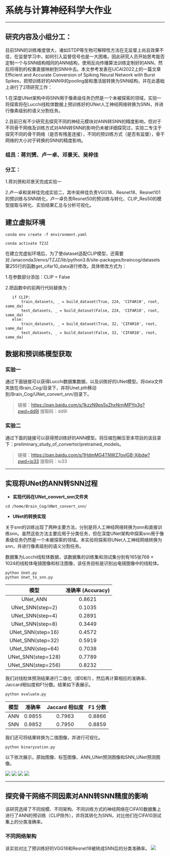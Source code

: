 # 系统与计算神经科学大作业

---
## 研究内容及小组分工：

目前SNN的训练难度很大，诸如STDP等生物可解释性方法在无监督上尚且效果不佳，在监督学习中，如何引入监督信号也是一大困难。因此研究人员开始思考能否定制一个与SNN结构相同的ANN结构，使用反向传播算法训练定制好的ANN，然后将得到的权重直接映射到SNN中去。本文参考发表在IJCAI2022上的一篇文章Efficient and Accurate Conversion of Spiking Neural Network with Burst Spikes，把预训练好的ANN中的pooling层和激活层转换为SNN结构，并在此基础上进行了2项研究工作：

1.在深度UNet架构中将SNN用于像素级任务仍然是一个未被探索的领域，实验一将探索将在Lucchi线粒体数据上预训练好的UNet人工神经网络转换为SNN，并进行像素级别的语义分割任务。

2.目前已有不少研究去探究不同的神经元模块对ANN转SNN的精度影响，但对于不同骨干网络及训练方式对ANN转SNN的影响仍未被详细探究过，实验二专注于探究不同的骨干网络（是否有残差连接），不同的预训练方式（是否有监督），骨干网络的大小对于转换的SNN的精度影响。

### 组员：蒋刘赟、卢一卓、邓景天、吴梓佳

### 分工：

1.蒋刘赟和邓景天完成实验一

2.卢一卓和吴梓佳完成实验二，其中吴梓佳负责VGG18、Resnet18、Resnet101的预训练与SNN转化，卢一卓负责Resnet50的预训练与转化、CLIP_Res50的模型提取与转化、实验结果汇总与分析可视化。




 ## 建立虚拟环境
 ```
conda env create -f environment.yaml

conda activate TZJZ
 ```

在建立完虚拟环境后，为了使dataset适配CLIP模型，还需要对./anaconda3/envs/TZJZ/lib/python3.8/site-packages/braincog/datasets 第255行的函数get_cifar10_data进行修改。具体修改方式为：

1.在参数部分添加：CLIP = False

2.把函数中的前两行代码替换为：
 ```
    if CLIP:
        train_datasets, _ = build_dataset(True, 224, 'CIFAR10', root, same_da)
        test_datasets, _ = build_dataset(False, 224, 'CIFAR10', root, same_da)
    else:
        train_datasets, _ = build_dataset(True, 32, 'CIFAR10', root, same_da)
        test_datasets, _ = build_dataset(False, 32, 'CIFAR10', root, same_da)

 ```
## 数据和预训练模型获取

### 实验一

通过下面链接可以获得Lucchi数据集数据，以及训练好的UNet模型。将data文件夹放在/Brain_Cog/目录下，并将Unet.pth移动到/Brain_Cog/UNet_convert_snn/目录下。
> 链接：https://pan.baidu.com/s/1kzzN9ps5sZhxNrnjMPYp3g?pwd=dd9l 
提取码：dd9l


 ### 实验二
通过下面的链接可以获得预训练好的ANN模型。将压缩包解压至本项目的该目录下：preliminary_study_of_convertor/pretrained_models。
> 链接：https://pan.baidu.com/s/1HdmMG4TNWZ7ovlGB-Xjbdw?pwd=io33 
提取码：io33 
 
---

## 实现将UNet的ANN转SNN过程
+ **实现代码在UNet_convert_snn文件夹**
```
cd /home/Brain_Cog/UNet_convert_snn/
```

+ **UNet的转换实现**

关于snn的训练出现了两种主要方法，分别是将人工神经网络转换为snn和直接训练snn。虽然这些方法主要应用于分类任务，但在深度UNet架构中探索snn用于像素级任务仍然是一个未被探索的领域。本实验将探索将UNet人工神经网络转换为snn，并进行像素级别的语义分割任务。

数据集为Lucchi线粒体数据，该数据集的训练集和测试集分别有165张768 &times; 1024的线粒体电镜图像和标注图像，该任务目标是识别出电镜图像中的线粒体。
```
python Unet.py
python Unet_to_snn.py
```

| 模型                | 准确率 (Accuracy) |
| :------------------: | :---------------: |
| UNet_ANN           | 0.8621            |
| UNet_SNN(step=2)   | 0.1035            |
| UNet_SNN(step=4)   | 0.2891           |
| UNet_SNN(step=8)   | 0.3449            |
| UNet_SNN(step=16)  | 0.4572            |
| UNet_SNN(step=32)  | 0.5919            |
| UNet_SNN(step=64)  | 0.7038            |
| UNet_SNN(step=128)  | 0.7789            |
| UNet_SNN(step=256)   | 0.8232            |

我们对线粒体预测结果进行二值化（即0和1），然后再计算相应的准确率、Jaccard相似度和F1分数。结果如下表展示。
```
python evaluate.py
```
| 模型 |  准确率    | Jaccard 相似度 | F1 分数 |
| :----------: |:-------:| :------------: | :-------------: |
| ANN  | 0.9855  | 0.7963          | 0.8866   |
| SNN  | 0.9852  | 0.7950          | 0.8859   |

我们还可将结果转换为二值图像，并进行可视化。
```
python binaryzation.py
```
以下依次展示，原始图像、标签图像、ANN_UNet预测图像和SNN_UNet预测图像。

![](Image/Raw_0000.png)
![](Image/Label_0000.png)
![](Image/ANN_0000.png)
![](Image/SNN_0000.png)

---

## 探究骨干网络不同因素对ANN转SNN精度的影响

该研究选择了不同规模、不同架构、不同训练方式的神经网络在CIFA10数据集上进行了ANN的预训练（CLIP除外），并将其转化为SNN，对比他们在CIFA10测试集上的分类准确率。

### 不同网络架构
该实验对比了预训练好的VGG18和Resnet18被转成SNN后的分类准确率。
![](Image/res.png)







